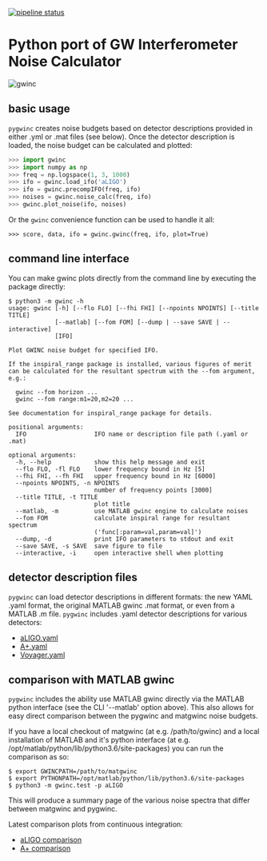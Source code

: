 [![pipeline status](https://git.ligo.org/gwinc/pygwinc/badges/master/pipeline.svg)](https://git.ligo.org/gwinc/pygwinc/commits/master)

# Python port of GW Interferometer Noise Calculator

![gwinc](https://gwinc.docs.ligo.org/pygwinc/aLIGO.png)


## basic usage

`pygwinc` creates noise budgets based on detector descriptions
provided in either .yml or .mat files (see below).  Once the detector
description is loaded, the noise budget can be calculated and plotted:
```python
>>> import gwinc
>>> import numpy as np
>>> freq = np.logspace(1, 3, 1000)
>>> ifo = gwinc.load_ifo('aLIGO')
>>> ifo = gwinc.precompIFO(freq, ifo)
>>> noises = gwinc.noise_calc(freq, ifo)
>>> gwinc.plot_noise(ifo, noises)
```
Or the `gwinc` convenience function can be used to handle it all:
```
>>> score, data, ifo = gwinc.gwinc(freq, ifo, plot=True)
```


## command line interface

You can make gwinc plots directly from the command line by executing
the package directly:
```shell
$ python3 -m gwinc -h
usage: gwinc [-h] [--flo FLO] [--fhi FHI] [--npoints NPOINTS] [--title TITLE]
             [--matlab] [--fom FOM] [--dump | --save SAVE | --interactive]
             [IFO]

Plot GWINC noise budget for specified IFO.

If the inspiral_range package is installed, various figures of merit
can be calculated for the resultant spectrum with the --fom argument,
e.g.:

  gwinc --fom horizon ...
  gwinc --fom range:m1=20,m2=20 ...

See documentation for inspiral_range package for details.

positional arguments:
  IFO                   IFO name or description file path (.yaml or .mat)

optional arguments:
  -h, --help            show this help message and exit
  --flo FLO, -fl FLO    lower frequency bound in Hz [5]
  --fhi FHI, --fh FHI   upper frequency bound in Hz [6000]
  --npoints NPOINTS, -n NPOINTS
                        number of frequency points [3000]
  --title TITLE, -t TITLE
                        plot title
  --matlab, -m          use MATLAB gwinc engine to calculate noises
  --fom FOM             calculate inspiral range for resultant spectrum
                        ('func[:param=val,param=val]')
  --dump, -d            print IFO parameters to stdout and exit
  --save SAVE, -s SAVE  save figure to file
  --interactive, -i     open interactive shell when plotting
```


## detector description files

`pygwinc` can load detector descriptions in different formats: the new
YAML .yaml format, the original MATLAB gwinc .mat format, or even from
a MATLAB .m file.  `pygwinc` includes .yaml detector descriptions for
various detectors:

* [aLIGO.yaml](https://git.ligo.org/gwinc/pygwinc/blob/master/gwinc/ifo/aLIGO.yaml)
* [A+.yaml](https://git.ligo.org/gwinc/pygwinc/blob/master/gwinc/ifo/A+.yaml)
* [Voyager.yaml](https://git.ligo.org/gwinc/pygwinc/blob/master/gwinc/ifo/Voyager.yaml)


## comparison with MATLAB gwinc

`pygwinc` includes the ability use MATLAB gwinc directly via the
MATLAB python interface (see the CLI '--matlab' option above).  This
also allows for easy direct comparison between the pygwinc and
matgwinc noise budgets.

If you have a local checkout of matgwinc (at e.g. /path/to/gwinc) and
a local installation of MATLAB and it's python interface (at
e.g. /opt/matlab/python/lib/python3.6/site-packages) you can run the
comparison as so:
```shell
$ export GWINCPATH=/path/to/matgwinc
$ export PYTHONPATH=/opt/matlab/python/lib/python3.6/site-packages
$ python3 -m gwinc.test -p aLIGO
```
This will produce a summary page of the various noise spectra that
differ between matgwinc and pygwinc.

Latest comparison plots from continuous integration:

* [aLIGO comparison](https://gwinc.docs.ligo.org/pygwinc/aLIGO_test.png)
* [A+ comparison](https://gwinc.docs.ligo.org/pygwinc/A+_test.png)
